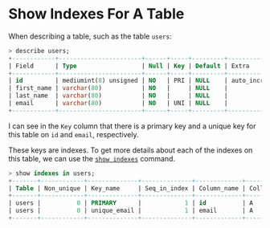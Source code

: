 # Show Indexes For A Table

When describing a table, such as the table `users`:

```sql
> describe users;
+------------+-----------------------+------+-----+---------+----------------+
| Field      | Type                  | Null | Key | Default | Extra          |
+------------+-----------------------+------+-----+---------+----------------+
| id         | mediumint(8) unsigned | NO   | PRI | NULL    | auto_increment |
| first_name | varchar(80)           | NO   |     | NULL    |                |
| last_name  | varchar(80)           | NO   |     | NULL    |                |
| email      | varchar(80)           | NO   | UNI | NULL    |                |
+------------+-----------------------+------+-----+---------+----------------+
```

I can see in the `Key` column that there is a primary key and a unique key
for this table on `id` and `email`, respectively.

These keys are indexes. To get more details about each of the indexes on
this table, we can use the
[`show indexes`](https://dev.mysql.com/doc/refman/5.7/en/show-index.html)
command.

```sql
> show indexes in users;
+-------+------------+--------------+--------------+-------------+-----------+-------------+----------+--------+------+------------+---------+---------------+
| Table | Non_unique | Key_name     | Seq_in_index | Column_name | Collation | Cardinality | Sub_part | Packed | Null | Index_type | Comment | Index_comment |
+-------+------------+--------------+--------------+-------------+-----------+-------------+----------+--------+------+------------+---------+---------------+
| users |          0 | PRIMARY      |            1 | id          | A         |           0 |     NULL | NULL   |      | BTREE      |         |               |
| users |          0 | unique_email |            1 | email       | A         |           0 |     NULL | NULL   |      | BTREE      |         |               |
+-------+------------+--------------+--------------+-------------+-----------+-------------+----------+--------+------+------------+---------+---------------+
```
